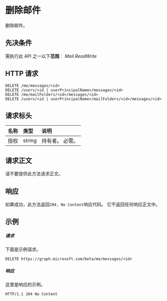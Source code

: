 # <a name="delete-message"></a>删除邮件

删除邮件。
## <a name="prerequisites"></a>先决条件
需执行此 API 之一以下**范围**︰ *Mail.ReadWrite* 
## <a name="http-request"></a>HTTP 请求
<!-- { "blockType": "ignored" } -->
```http
DELETE /me/messages/<id>
DELETE /users/<id | userPrincipalName>/messages/<id>
DELETE /me/mailFolders/<id>/messages/<id>
DELETE /users/<id | userPrincipalName>/mailFolders/<id>/messages/<id>
```
## <a name="request-headers"></a>请求标头
| 名称       | 类型 | 说明|
|:---------------|:--------|:----------|
| 授权  | string  | 持有者<token>。 必需。 |

## <a name="request-body"></a>请求正文
请不要提供此方法请求正文。


## <a name="response"></a>响应
如果成功，此方法返回`204, No Content`响应代码。 它不返回任何响应正文中。

## <a name="example"></a>示例
##### <a name="request"></a>请求
下面是示例请求。
<!-- {
  "blockType": "request",
  "name": "delete_message"
}-->
```http
DELETE https://graph.microsoft.com/beta/me/messages/<id>
```
##### <a name="response"></a>响应
这里是响应的示例。 
<!-- {
  "blockType": "response",
  "truncated": true
} -->
```http
HTTP/1.1 204 No Content
```
<!-- uuid: 8fcb5dbc-d5aa-4681-8e31-b001d5168d79
2015-10-25 14:57:30 UTC -->
<!-- {
  "type": "#page.annotation",
  "description": "Delete message",
  "keywords": "",
  "section": "documentation",
  "tocPath": ""
}-->